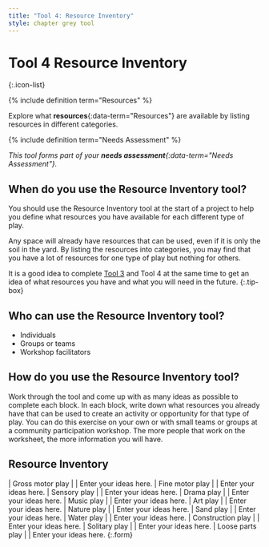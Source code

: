 ```yaml
---
title: "Tool 4: Resource Inventory"
style: chapter grey tool
---
```


# **Tool 4** Resource Inventory
{:.icon-list}

{% include definition term="Resources" %}

Explore what **resources**{:data-term="Resources"} are available by listing resources in different categories.

{% include definition term="Needs Assessment" %}

*This tool forms part of your **needs assessment**{:data-term="Needs Assessment"}.*

## When do you use the Resource Inventory tool?

You should use the Resource Inventory tool at the start of a project to help you define what resources you have available for each different type of play.

Any space will already have resources that can be used, even if it is only the soil in the yard. By listing the resources into categories, you may find that you have a lot of resources for one type of play but nothing for others.

It is a good idea to complete [Tool 3](06-03.html) and Tool 4 at the same time to get an idea of what resources you have and what you will need in the future.
{:.tip-box}

## Who can use the Resource Inventory tool?

-   Individuals
-   Groups or teams
-   Workshop facilitators

## How do you use the Resource Inventory tool?

Work through the tool and come up with as many ideas as possible to complete each block. In each block, write down what resources you already have that can be used to create an activity or opportunity for that type of play. You can do this exercise on your own or with small teams or groups at a community participation workshop. The more people that work on the worksheet, the more information you will have.

## Resource Inventory

| Gross motor play  |  | Enter your ideas here.
| Fine motor play   |  | Enter your ideas here.
| Sensory play      |  | Enter your ideas here.
| Drama play        |  | Enter your ideas here.
| Music play        |  | Enter your ideas here.
| Art play          |  | Enter your ideas here.
| Nature play       |  | Enter your ideas here.
| Sand play         |  | Enter your ideas here.
| Water play        |  | Enter your ideas here.
| Construction play |  | Enter your ideas here.
| Solitary play     |  | Enter your ideas here.
| Loose parts play  |  | Enter your ideas here.
{:.form}
